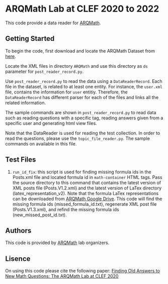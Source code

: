 # ARQMath Lab at CLEF 2020 to 2022
This code provide a data reader for [ARQMath](https://www.cs.rit.edu/~dprl/ARQMath/). 

## Getting Started

To begin the code, first download and locate the ARQMath Dataset from [here](https://drive.google.com/drive/folders/1YekTVvfmYKZ8I5uiUMbs21G2mKwF9IAm?usp=sharing).

Locate the XML files in directory `ARQMath` and use this directory as `ds` parameter for ```post_reader_record.py```.

Use ```post_reader_record.py``` to read the data using a ```DataReaderRecord```. Each file in the dataset, is related to at least one entity. For instance, the `user.xml` file, contains the information for `user` entitiy. Therefore, the ```DataReaderRecord``` has different parser for each of the files and links all the related information.

The sample commands are shown in ```post_reader_record.py``` to read data such as reading questions with a specific tag, reading answers given from a specific user and generating html view files.


Note that the DataReader is used for reading the test collection. In order to read the questions, please use the ```topic_file_reader.py```. The sample commands on available in this file.

## Test Files
1. ```run_id_fix```: this script is used for finding missing formula ids in the Posts.xml file and located formula id in `math-container` HTML tags. Pass the source directory to this command that contains the latest version of XML posts file (Posts.V1.2.xml) and the latest version of LaTex directory (latex_representation_v2).
Note that the formula LaTex representations can be downloaded from [ARQMath Google Drive](https://drive.google.com/drive/folders/18bHlAWkhIJkLeS9CHvBQQ-BLSn4rrlvE?usp=sharing).
This code will find the missing formula ids (missed_formula_id.txt), regenerate XML post file (Posts.V1.3.xml), and refind the missing formula ids (new_missed_post_id.txt).


## Authors

This code is provided by [ARQMath](https://www.cs.rit.edu/~dprl/ARQMath/) lab organizers. 

## Lisence 
On using this code please cite the following paper:
[Finding Old Answers to New Math Questions: The ARQMath Lab at CLEF 2020](https://link.springer.com/content/pdf/10.1007/978-3-030-45442-5_73.pdf)
